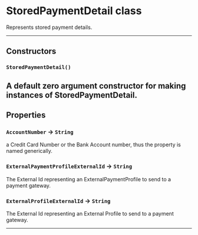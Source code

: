 # StoredPaymentDetail class

Represents stored payment details.

---
## Constructors
### `StoredPaymentDetail()`

A default zero argument constructor for making instances of StoredPaymentDetail.
---
## Properties

### `AccountNumber` → `String`

a Credit Card Number or the Bank Account number, thus the property is named generically.

### `ExternalPaymentProfileExternalId` → `String`

The External Id representing an ExternalPaymentProfile to send to a payment gateway.

### `ExternalProfileExternalId` → `String`

The External Id representing an External Profile to send to a payment gateway.

---

